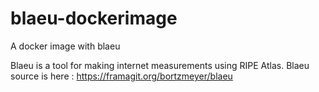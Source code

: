 # blaeu-dockerimage
A docker image with blaeu

Blaeu is a tool for making internet measurements using RIPE Atlas.
Blaeu source is here : 
https://framagit.org/bortzmeyer/blaeu

